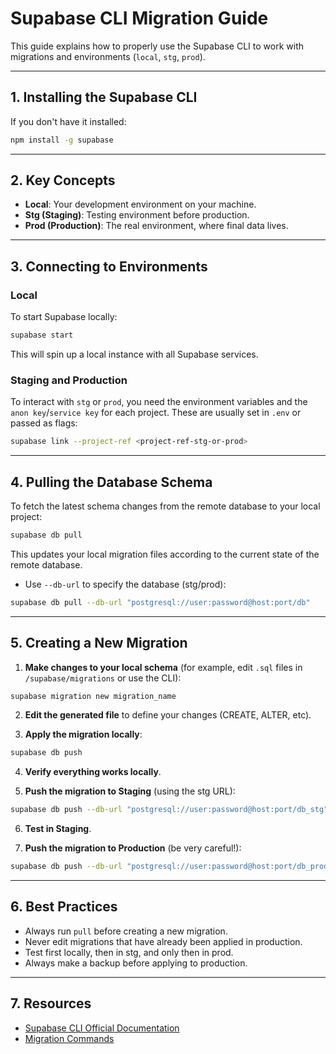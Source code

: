 # Supabase CLI Migration Guide

This guide explains how to properly use the Supabase CLI to work with migrations and environments (`local`, `stg`, `prod`).

---

## 1. Installing the Supabase CLI

If you don't have it installed:

```bash
npm install -g supabase
```

---

## 2. Key Concepts

- **Local**: Your development environment on your machine.
- **Stg (Staging)**: Testing environment before production.
- **Prod (Production)**: The real environment, where final data lives.

---

## 3. Connecting to Environments

### Local

To start Supabase locally:

```bash
supabase start
```

This will spin up a local instance with all Supabase services.

### Staging and Production

To interact with `stg` or `prod`, you need the environment variables and the `anon key`/`service key` for each project. These are usually set in `.env` or passed as flags:

```bash
supabase link --project-ref <project-ref-stg-or-prod>
```

---

## 4. Pulling the Database Schema

To fetch the latest schema changes from the remote database to your local project:

```bash
supabase db pull
```

This updates your local migration files according to the current state of the remote database.

- Use `--db-url` to specify the database (stg/prod):

```bash
supabase db pull --db-url "postgresql://user:password@host:port/db"
```

---

## 5. Creating a New Migration

1. **Make changes to your local schema** (for example, edit `.sql` files in `/supabase/migrations` or use the CLI):

```bash
supabase migration new migration_name
```

2. **Edit the generated file** to define your changes (CREATE, ALTER, etc).

3. **Apply the migration locally**:

```bash
supabase db push
```

4. **Verify everything works locally**.

5. **Push the migration to Staging** (using the stg URL):

```bash
supabase db push --db-url "postgresql://user:password@host:port/db_stg"
```

6. **Test in Staging**.

7. **Push the migration to Production** (be very careful!):

```bash
supabase db push --db-url "postgresql://user:password@host:port/db_prod"
```

---

## 6. Best Practices

- Always run `pull` before creating a new migration.
- Never edit migrations that have already been applied in production.
- Test first locally, then in stg, and only then in prod.
- Always make a backup before applying to production.

---

## 7. Resources

- [Supabase CLI Official Documentation](https://supabase.com/docs/guides/cli)
- [Migration Commands](https://supabase.com/docs/guides/database/migrations) 